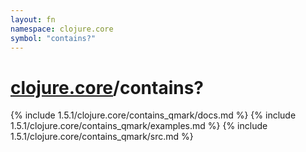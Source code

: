 ```yaml
---
layout: fn
namespace: clojure.core
symbol: "contains?"
---
```


# [clojure.core](../)/contains?

{% include 1.5.1/clojure.core/contains_qmark/docs.md %}
{% include 1.5.1/clojure.core/contains_qmark/examples.md %}
{% include 1.5.1/clojure.core/contains_qmark/src.md %}


